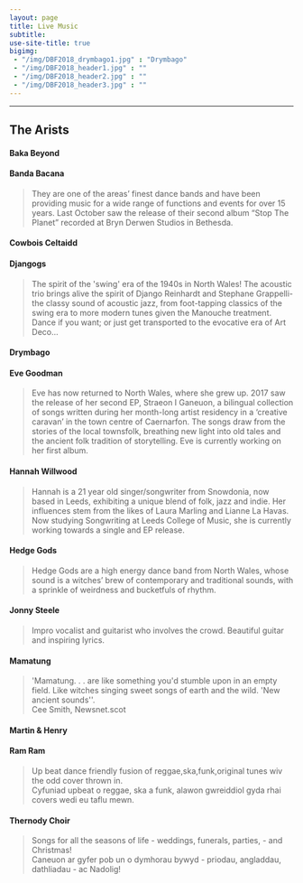 ```yaml
---
layout: page
title: Live Music
subtitle: 
use-site-title: true
bigimg:
 - "/img/DBF2018_drymbago1.jpg" : "Drymbago"
 - "/img/DBF2018_header1.jpg" : ""
 - "/img/DBF2018_header2.jpg" : ""
 - "/img/DBF2018_header3.jpg" : ""
---
```



___

## The Arists

#### **Baka Beyond**  
>

#### **Banda Bacana**  
> They are one of the areas’ finest dance bands and have been providing music for a wide range of functions and events for over 15 years. Last October saw the release of their second album “Stop The Planet” recorded at Bryn Derwen Studios in Bethesda.  

#### **Cowbois Celtaidd** 
>

#### **Djangogs**   
> The spirit of the 'swing' era of the 1940s in North Wales!  The acoustic trio brings alive the spirit of Django Reinhardt and Stephane Grappelli- the classy sound of acoustic jazz, from foot-tapping classics of the swing era to more modern tunes given the Manouche treatment. Dance if you want; or just get transported to the evocative era of Art Deco...
   
#### **Drymbago**
>

#### **Eve Goodman**  
> Eve has now returned to North Wales, where she grew up. 2017 saw the release of her second EP, Straeon I Ganeuon, a bilingual collection of songs written during her month-long artist residency in a ‘creative caravan’ in the town centre of Caernarfon. The songs draw from the stories of the local townsfolk, breathing new light into old tales and the ancient folk tradition of storytelling. Eve is currently working on her first album.  

#### **Hannah Willwood**  
> Hannah is a 21 year old singer/songwriter from Snowdonia, now based in Leeds, exhibiting a unique blend of folk, jazz and indie. Her influences stem from the likes of Laura Marling and Lianne La Havas. Now studying Songwriting at Leeds College of Music, she is currently working towards a single and EP release.  

#### **Hedge Gods**  
> Hedge Gods are a high energy dance band from North Wales, whose sound is a witches’ brew of contemporary and traditional sounds, with a sprinkle of weirdness and bucketfuls of rhythm.  

#### **Jonny Steele**  
> Impro vocalist and guitarist who involves the crowd. Beautiful guitar and inspiring lyrics.  

#### **Mamatung**   
> 'Mamatung. . . are like something you'd stumble upon in an empty field. Like witches singing sweet songs of earth and the wild. 'New ancient sounds''.  
Cee Smith, Newsnet.scot 

#### **Martin & Henry**
>

#### **Ram Ram**  
> Up beat dance friendly fusion of reggae,ska,funk,original tunes wiv the odd cover thrown in.  
Cyfuniad upbeat o reggae, ska a funk, alawon gwreiddiol gyda rhai covers wedi eu taflu mewn.

#### **Thernody Choir**  
> Songs for all the seasons of life - weddings, funerals, parties, - and Christmas!  
Caneuon ar gyfer pob un o dymhorau bywyd - priodau, angladdau, dathliadau - ac Nadolig!  



